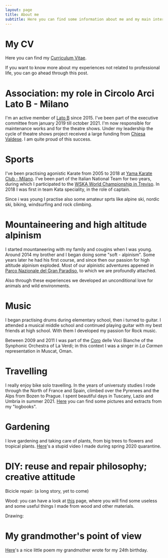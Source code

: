 ```yaml
---
layout: page
title: About me
subtitle: Here you can find some information about me and my main interests.
---
```


# My CV

Here you can find my 
<a href="https://github.com/martinozanetti/martinozanetti.github.io/raw/b93ad0a76ececb4543042e8eaa69eadbf26d6334/assets/docs/MartinoZanetti-CV.pdf" download>Curriculum Vitae</a>.

If you want to know more about my experiences not related to professional life, you can go ahead through this post.

# Association: my role in Circolo Arci Lato B - Milano

I'm an active member of [Lato B](https://www.latobmilano.it/) since 2015. I've been part of the executive committee from january 2019 till october 2021. I'm now responsible for maintenance works and for the theatre shows. Under my leadership the cycle of theatre shows project received a large funding from [Chiesa Valdese](https://www.ottopermillevaldese.org/). I am quite proud of this success.

# Sports

I've been practising agonistic Karate from 2005 to 2018 at [Yama Karate Club - Milano](https://www.facebook.com/yamakarateclub). I've been part of the Italian National Team for two years, during which I participated to the [WSKA World Championship in Treviso](http://www.wska-karate.org/2017-results/). In 2018 I was first in team Kata speciality, in the role of captain.

Since i was young I practise also some amateur sprts like alpine ski, nordic ski, biking, windsurfing and rock climbing.

# Mountaineering and high altitude alpinism

I started mountaneering with my family and cougins when I was young. Around 2014 my brother and I began doing some "soft - alpinism". Some years later he had his first course, and since then our passion for high altitude alpinism exploded. Most of our alpinistic adventures appened in [Parco Nazionale del Gran Paradiso](http://www.pngp.it/), to which we are profoundly attached.

Also through these experiences we developed an unconditional love for animals and wild environments.

# Music

I began practising drums during elementary school, then i turned to guitar. I attended a musical middle school and continued playing guitar with my best friends at high school. With them I developed my passion for Rock music.

Between 2009 and 2011 I was part of the [Coro](https://www.laverdi.org/it/coro) delle Voci Bianche of the Synphonic Orchestra of La Verdi; in this context I was a singer in _La Carmen_ representation in Muscat, Oman.

# Travelling

I really enjoy bike solo travelling. In the years of universuty studies I rode through the North of France and Spain, climbed over the Pyrenees and the Alps from Bozen to Prague. I spent beautiful days in Tuscany, Lazio and Umbria in summer 2021.
[Here](https://martinozanetti.github.io/my_pages/bike-travels/) you can find some pictures and extracts from my "logbooks".

# Gardening

I love gardening and taking care of plants, from big trees to flowers and tropical plants.
[Here](https://github.com/martinozanetti/martinozanetti.github.io/assets/videos/peperomia.mp4)'s a stupid video I made during spring 2020 quarantine.

# DIY: reuse and repair philosophy; creative attitude
 
Bicicle repair: (a long story, yet to come)

Wood: you can have a look at [this](https://martinozanetti.github.io/my_pages/woodworks/) page, where you will find some useless and some useful things I made from wood and other materials.

Drawing:

# My grandmother's point of view

[Here](https://martinozanetti.github.io/my_pages/vispateresa/)'s a nice little poem my grandmother wrote for my 24th birthday.
